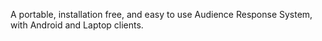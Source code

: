 A portable, installation free, and easy to use Audience Response System, with Android and Laptop clients.